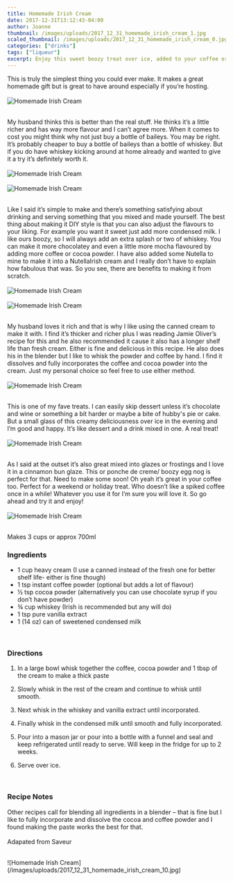 ```yaml
---
title: Homemade Irish Cream
date: 2017-12-31T13:12:43-04:00
author: Joanne
thumbnail: /images/uploads/2017_12_31_homemade_irish_cream_1.jpg
scaled_thumbnail: /images/uploads/2017_12_31_homemade_irish_cream_0.jpg
categories: ["drinks"]
tags: ["liqueur"]
excerpt: Enjoy this sweet boozy treat over ice, added to your coffee or even in your frosting
---
```


This is truly the simplest thing you could ever make. It makes a great homemade gift but is great to have around especially if you’re hosting.
<br>
<br>
![Homemade Irish Cream](/images/uploads/2017_12_31_homemade_irish_cream_2.jpg)
<br>
<br>

My husband thinks this is better than the real stuff. He thinks it’s a little richer and has way more flavour and I can’t agree more. When it comes to cost you might think why not just buy a bottle of baileys. You may be right. It’s probably cheaper to buy a bottle of baileys than a bottle of whiskey. But if you do have whiskey kicking around at home already and wanted to give it a try it’s definitely worth it.
<br>
<br>
![Homemade Irish Cream](/images/uploads/2017_12_31_homemade_irish_cream_3.jpg)
<br>
<br>
![Homemade Irish Cream](/images/uploads/2017_12_31_homemade_irish_cream_4.jpg)
<br>
<br>

Like I said it’s simple to make and there’s something satisfying about drinking and serving something that you mixed and made yourself. The best thing about making it DIY style is that you can also adjust the flavours to your liking. For example you want it sweet just add more condensed milk.  I like ours boozy, so I will always add an extra splash or two of whiskey. You can make it more chocolatey and even a little more mocha flavoured by adding more coffee or cocoa powder.  I have also added some Nutella to mine to make it into a NutellaIrish cream and I really don’t have to explain how fabulous that was. So you see, there are benefits to making it from scratch.
<br>
<br>
![Homemade Irish Cream](/images/uploads/2017_12_31_homemade_irish_cream_5.jpg)
<br>
<br>
![Homemade Irish Cream](/images/uploads/2017_12_31_homemade_irish_cream_6.jpg)
<br>
<br>

My husband loves it rich and that is why I like using the canned cream to make it with.  I find it’s thicker and richer plus I was reading Jamie Oliver’s recipe for this and he also recommended it cause it also has a longer shelf life than fresh cream. Either is fine and delicious in this recipe.  He also does his in the blender but I like to whisk the powder and coffee by hand.  I find it dissolves and fully incorporates the coffee and cocoa powder into the cream.  Just my personal choice so feel free to use either method.
<br>
<br>
![Homemade Irish Cream](/images/uploads/2017_12_31_homemade_irish_cream_7.jpg)
<br>
<br>

This is one of my fave treats. I can easily skip dessert unless it’s chocolate and wine or something a bit harder or maybe a bite of hubby's pie or cake.  But a small glass of this creamy deliciousness over ice in the evening and I’m good and happy. It’s like dessert and a drink mixed in one. A real treat!
<br>
<br>
![Homemade Irish Cream](/images/uploads/2017_12_31_homemade_irish_cream_8.jpg)
<br>
<br>

As I said at the outset it’s also great mixed into glazes or frostings and I love it in a cinnamon bun glaze. This or ponche de creme/ boozy egg nog is perfect for that. Need to make some soon! Oh yeah it’s great in your coffee too. Perfect for a weekend or holiday treat. Who doesn’t like a spiked coffee once in a while!  Whatever you use it for I’m sure you will love it. So go ahead and try it and enjoy!
<br>
<br>
![Homemade Irish Cream](/images/uploads/2017_12_31_homemade_irish_cream_9.jpg)
<br>
<br>

Makes 3 cups or approx 700ml
### Ingredients

* 1 cup heavy cream (I use a canned instead of the fresh one for better shelf life- either is fine though)
* 1 tsp instant coffee powder (optional but adds a lot of flavour)
* &frac12; tsp cocoa powder (alternatively you can use chocolate syrup if you don’t have powder)
* &frac34; cup whiskey (Irish is recommended but any will do)
* 1 tsp pure vanilla extract
* 1 (14 oz) can of sweetened condensed milk
<br>

### Directions

1. In a large bowl whisk together the coffee, cocoa powder and 1 tbsp of the cream to make a thick paste

1. Slowly whisk in the rest of the cream and continue to whisk until smooth.

1. Next whisk in the whiskey and vanilla extract until incorporated.

1. Finally whisk in the condensed milk until smooth and fully incorporated.

1. Pour into a mason jar or pour into a bottle with a funnel and seal and keep refrigerated until ready to serve. Will keep in the fridge for up to 2 weeks.

1. Serve over ice.
<br>

### Recipe Notes

Other recipes call for blending all ingredients in a blender – that is fine but I like to fully incorporate and dissolve the cocoa and coffee powder and I found making the paste works the best for that.
<br>
<br>
Adapated from Saveur

<br>
![Homemade Irish Cream](/images/uploads/2017_12_31_homemade_irish_cream_10.jpg)
